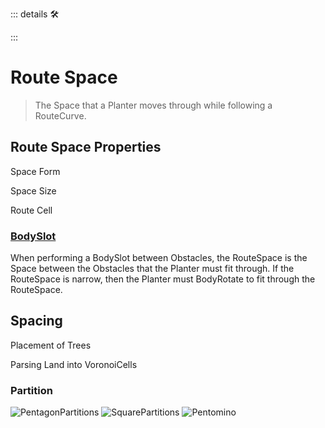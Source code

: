 ::: details 🛠



:::

# <route>Route Space</route>

> The Space that a Planter moves through while following a RouteCurve. 

## Route Space Properties

Space Form

Space Size

Route Cell

### [BodySlot](/reference/Move/BodyMove/BodySlot)

When performing a BodySlot between Obstacles, the RouteSpace is the Space between the Obstacles that the Planter must fit through. If the RouteSpace is narrow, then the Planter must BodyRotate to fit through the RouteSpace. 


## Spacing

Placement of Trees



Parsing Land into VoronoiCells 
### Partition

>

![PentagonPartitions](/Route/PentagonPartitions.png)
![SquarePartitions](/Route/SquarePartitions.png)
![Pentomino](/Route/Pentomino.png)